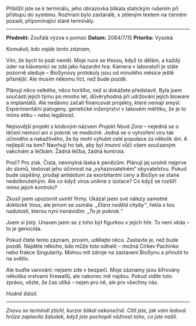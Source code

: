 Přiblížil jste se k terminálu, jeho obrazovka blikala statickým rušením při přístupu do systému. Rozhraní bylo zastaralé, s zeleným textem na černém pozadí, připomínající staré terminály.

---

**Předmět:** Zoufalá výzva o pomoc
**Datum:** 2084/7/15
**Priorita:** Vysoká

_Komukoli, kdo najde tento záznam,_

Vím, že bych to psát neměl. Moje ruce se třesou, když to dělám, a každý úder na klávesnici se zdá jako hazardní hra. Kamera v laboratoři je stále pozorně sleduje – BioSynovy protokoly jsou od minulého měsíce ještě přísnější. Ale musím někomu říct, než bude pozdě.

Plánují něco velkého, něco horšího, než si dokážete představit. Byla jsem součástí jejich týmu po mnoho let, důvěryhodná při udržování jejich bioware a implantátů. Ale nedávno začali financovat projekty, které nemají smysl. Experimentální patogeny, genetické inženýrství v takovém měřítku, že je to mimo etiku – nebo legálnost.

Nejnovější projekt s kódovým názvem _Projekt Nová Zora_ – nejedná se o léčení nemocí ani o pokrok ve medicíně. Jedná se o vytvoření viru tak účinného a nakažlivého, že by mohl vyhubit celé populace za několik dní. A nejlepší na tom? Navrhují ho tak, aby byl imunní vůči všem současným vakcínám a léčbám. Žádná léčba, žádná kontrola.

Proč? Pro zisk. Čistá, neomylná láska k penězům. Plánují jej uvolnit nejprve do slumů, testovat jeho účinnost na „vyhazovatelném“ obyvatelstvu. Pokud bude úspěšný, prodají antidotum za exorbitantní ceny a BioSyn se stane nedotknutelným. Ale co když virus unikne z izolace? Co když se rozšíří mimo jejich kontrolu?

Zkusil jsem upozornit uvnitř firmy. Ukázal jsem své nálezy samotné doktorkě Voss, ale jenom se usmála. _„Elara nedělá chyby“_, řekla s tou nadutostí, kterou nyní nenávidím. _„To je pokrok.“_

Jsem si jistý. Unaven jsem se z toho být figurkou v jejich hře. To není věda – to je genocida.

Pokud čtete tento záznam, prosím, udělejte něco. Zastavte je, než bude pozdě. Najděte někoho, kdo může toto odhalit – možná Církev Pachinko nebo frakce Singularity. Mohou mít zdroje na zastavení BioSynu a přinutit to na světlo.

Ale buďte varováni: nejsem zde v bezpečí. Moje záznamy jsou šifrovány několika vrstvami firewallů, ale nakonec mě najdou. Pokud vidíte tuto zprávu, vězte, že čas utíká – nejen pro ně, ale pro všechny nás.

_Hodně štěstí._

---

_Znovu se terminál ztichl, kurzor blikal nekonečně. Cítil jste, jak vám ledová hrůza zaplavila žaludek, když jste pochopili vážnost toho, co jste našli._
